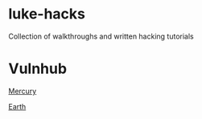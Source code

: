 # luke-hacks
Collection of walkthroughs and written hacking tutorials

# Vulnhub

[Mercury](vulnhub_mercury.md)

[Earth](vulnhub-earth.md)
